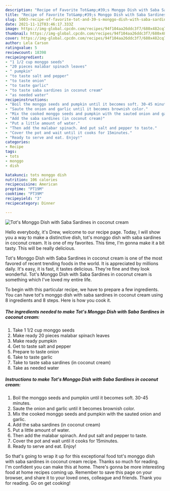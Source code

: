 ```yaml
---
description: "Recipe of Favorite Tot&amp;#39;s Monggo Dish with Saba Sardines in coconut cream"
title: "Recipe of Favorite Tot&amp;#39;s Monggo Dish with Saba Sardines in coconut cream"
slug: 5003-recipe-of-favorite-tot-and-39-s-monggo-dish-with-saba-sardines-in-coconut-cream
date: 2021-11-12T03:46:17.333Z
image: https://img-global.cpcdn.com/recipes/94f104aa26ddc3f7/680x482cq70/tots-monggo-dish-with-saba-sardines-in-coconut-cream-recipe-main-photo.jpg
thumbnail: https://img-global.cpcdn.com/recipes/94f104aa26ddc3f7/680x482cq70/tots-monggo-dish-with-saba-sardines-in-coconut-cream-recipe-main-photo.jpg
cover: https://img-global.cpcdn.com/recipes/94f104aa26ddc3f7/680x482cq70/tots-monggo-dish-with-saba-sardines-in-coconut-cream-recipe-main-photo.jpg
author: Lela Carson
ratingvalue: 5
reviewcount: 18398
recipeingredient:
- "1 1/2 cup monggo seeds"
- "20 pieces malabar spinach leaves"
- " pumpkin"
- "to taste salt and pepper"
- "to taste onion"
- "to taste garlic"
- "to taste saba sardines in coconut cream"
- "as needed water"
recipeinstructions:
- "Boil the monggo seeds and pumpkin until it becomes soft. 30-45 minutes."
- "Saute the onion and garlic until it becomes brownish color."
- "Mix the cooked monggo seeds and pumpkin with the sauted onion and garlic."
- "Add the saba sardines (in coconut cream)"
- "Put a little amount of water."
- "Then add the malabar spinach. And put salt and pepper to taste."
- "Cover the pot and wait until it cooks for 15minutes."
- "Ready to serve and eat. Enjoy!"
categories:
- Recipe
tags:
- tots
- monggo
- dish

katakunci: tots monggo dish 
nutrition: 106 calories
recipecuisine: American
preptime: "PT19M"
cooktime: "PT39M"
recipeyield: "3"
recipecategory: Dinner

---
```



![Tot&#39;s Monggo Dish with Saba Sardines in coconut cream](https://img-global.cpcdn.com/recipes/94f104aa26ddc3f7/680x482cq70/tots-monggo-dish-with-saba-sardines-in-coconut-cream-recipe-main-photo.jpg)

Hello everybody, it's Drew, welcome to our recipe page. Today, I will show you a way to make a distinctive dish, tot&#39;s monggo dish with saba sardines in coconut cream. It is one of my favorites. This time, I'm gonna make it a bit tasty. This will be really delicious.

Tot&#39;s Monggo Dish with Saba Sardines in coconut cream is one of the most favored of recent trending foods in the world. It is appreciated by millions daily. It's easy, it is fast, it tastes delicious. They're fine and they look wonderful. Tot&#39;s Monggo Dish with Saba Sardines in coconut cream is something which I've loved my entire life.




To begin with this particular recipe, we have to prepare a few ingredients. You can have tot&#39;s monggo dish with saba sardines in coconut cream using 8 ingredients and 8 steps. Here is how you cook it.

<!--inarticleads1-->

##### The ingredients needed to make Tot&#39;s Monggo Dish with Saba Sardines in coconut cream:

1. Take 1 1/2 cup monggo seeds
1. Make ready 20 pieces malabar spinach leaves
1. Make ready  pumpkin
1. Get to taste salt and pepper
1. Prepare to taste onion
1. Take to taste garlic
1. Take to taste saba sardines (in coconut cream)
1. Take as needed water




<!--inarticleads2-->

##### Instructions to make Tot&#39;s Monggo Dish with Saba Sardines in coconut cream:

1. Boil the monggo seeds and pumpkin until it becomes soft. 30-45 minutes.
1. Saute the onion and garlic until it becomes brownish color.
1. Mix the cooked monggo seeds and pumpkin with the sauted onion and garlic.
1. Add the saba sardines (in coconut cream)
1. Put a little amount of water.
1. Then add the malabar spinach. And put salt and pepper to taste.
1. Cover the pot and wait until it cooks for 15minutes.
1. Ready to serve and eat. Enjoy!




So that's going to wrap it up for this exceptional food tot&#39;s monggo dish with saba sardines in coconut cream recipe. Thanks so much for reading. I'm confident you can make this at home. There's gonna be more interesting food at home recipes coming up. Remember to save this page on your browser, and share it to your loved ones, colleague and friends. Thank you for reading. Go on get cooking!
